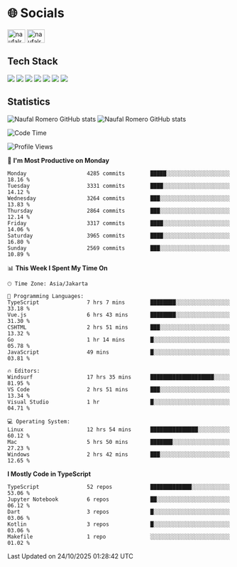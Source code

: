 <h1 align="">🌐 Socials</h1>
<p align="left">
<a href="https://linkedin.com/in/naufal-romero-putra-pratama-9ab816177/" target="blank"><img align="center" src="https://raw.githubusercontent.com/rahuldkjain/github-profile-readme-generator/master/src/images/icons/Social/linked-in-alt.svg" alt="naufalromero" height="30" width="40" /></a>
<a href="https://instagram.com/naufalromero" target="blank"><img align="center" src="https://raw.githubusercontent.com/rahuldkjain/github-profile-readme-generator/master/src/images/icons/Social/instagram.svg" alt="naufalromero" height="30" width="40" /></a>
</p>


<h2 align="">Tech Stack</h2>
<div align="">
  <img src="https://img.shields.io/badge/next.js-000000?style=for-the-badge&logo=nextdotjs&logoColor=white"/>
 <img src="https://img.shields.io/badge/typescript-%23007ACC.svg?style=for-the-badge&logo=typescript&logoColor=white"/>
 <img src="https://img.shields.io/badge/react-%2320232a.svg?style=for-the-badge&logo=react&logoColor=%2361DAFB"/>
 <img src="https://img.shields.io/badge/tailwindcss-%2338B2AC.svg?style=for-the-badge&logo=tailwind-css&logoColor=white"/>
 <img src="https://img.shields.io/badge/Prisma-3982CE?style=for-the-badge&logo=Prisma&logoColor=white"/>
 <img src="https://img.shields.io/badge/javascript-%23323330.svg?style=for-the-badge&logo=javascript&logoColor=%23F7DF1E"/>
 <img src="https://img.shields.io/badge/java-%23ED8B00.svg?style=for-the-badge&logo=openjdk&logoColor=white"/>
</div>


<h2 align="">Statistics</h2>
<div align="">
<img src="https://github-readme-stats-xi-nine-74.vercel.app/api?username=romves&show_icons=true&theme=tokyonight&include_all_commits=true&count_private=true" alt="Naufal Romero GitHub stats"/>
<img src="https://github-readme-stats-xi-nine-74.vercel.app/api/top-langs/?username=romves&theme=tokyonight&hide_border=false&include_all_commits=true&count_private=true&layout=compact" alt="Naufal Romero GitHub stats"/>
</div>

<!--START_SECTION:waka-->
![Code Time](http://img.shields.io/badge/Code%20Time-3%2C024%20hrs%2014%20mins-blue)

![Profile Views](http://img.shields.io/badge/Profile%20Views-0-blue)

📅 **I'm Most Productive on Monday** 

```text
Monday                   4285 commits        █████░░░░░░░░░░░░░░░░░░░░   18.16 % 
Tuesday                  3331 commits        ████░░░░░░░░░░░░░░░░░░░░░   14.12 % 
Wednesday                3264 commits        ███░░░░░░░░░░░░░░░░░░░░░░   13.83 % 
Thursday                 2864 commits        ███░░░░░░░░░░░░░░░░░░░░░░   12.14 % 
Friday                   3317 commits        ████░░░░░░░░░░░░░░░░░░░░░   14.06 % 
Saturday                 3965 commits        ████░░░░░░░░░░░░░░░░░░░░░   16.80 % 
Sunday                   2569 commits        ███░░░░░░░░░░░░░░░░░░░░░░   10.89 % 
```


📊 **This Week I Spent My Time On** 

```text
🕑︎ Time Zone: Asia/Jakarta

💬 Programming Languages: 
TypeScript               7 hrs 7 mins        ████████░░░░░░░░░░░░░░░░░   33.18 % 
Vue.js                   6 hrs 43 mins       ████████░░░░░░░░░░░░░░░░░   31.30 % 
CSHTML                   2 hrs 51 mins       ███░░░░░░░░░░░░░░░░░░░░░░   13.32 % 
Go                       1 hr 14 mins        █░░░░░░░░░░░░░░░░░░░░░░░░   05.78 % 
JavaScript               49 mins             █░░░░░░░░░░░░░░░░░░░░░░░░   03.81 % 

🔥 Editors: 
Windsurf                 17 hrs 35 mins      ████████████████████░░░░░   81.95 % 
VS Code                  2 hrs 51 mins       ███░░░░░░░░░░░░░░░░░░░░░░   13.34 % 
Visual Studio            1 hr                █░░░░░░░░░░░░░░░░░░░░░░░░   04.71 % 

💻 Operating System: 
Linux                    12 hrs 54 mins      ███████████████░░░░░░░░░░   60.12 % 
Mac                      5 hrs 50 mins       ███████░░░░░░░░░░░░░░░░░░   27.23 % 
Windows                  2 hrs 42 mins       ███░░░░░░░░░░░░░░░░░░░░░░   12.65 % 
```

**I Mostly Code in TypeScript** 

```text
TypeScript               52 repos            █████████████░░░░░░░░░░░░   53.06 % 
Jupyter Notebook         6 repos             ██░░░░░░░░░░░░░░░░░░░░░░░   06.12 % 
Dart                     3 repos             █░░░░░░░░░░░░░░░░░░░░░░░░   03.06 % 
Kotlin                   3 repos             █░░░░░░░░░░░░░░░░░░░░░░░░   03.06 % 
Makefile                 1 repo              ░░░░░░░░░░░░░░░░░░░░░░░░░   01.02 % 
```




 Last Updated on 24/10/2025 01:28:42 UTC
<!--END_SECTION:waka-->
